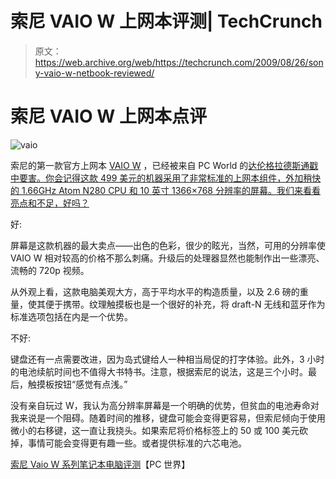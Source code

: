 # 索尼 VAIO W 上网本评测| TechCrunch

> 原文：<https://web.archive.org/web/https://techcrunch.com/2009/08/26/sony-vaio-w-netbook-reviewed/>

# 索尼 VAIO W 上网本点评

![vaio](img/ef37bd571f7ffd6895bed6c6c13abd35.png)

索尼的第一款官方上网本 [VAIO W](https://web.archive.org/web/20230322164156/http://search.beta.techcrunch.com/query.php?s=vaio+W) ，已经被来自 PC World 的[达伦格拉德斯通戳中要害。你会记得这款 499 美元的机器采用了非常标准的上网本组件，外加稍快的 1.66GHz Atom N280 CPU 和 10 英寸 1366×768 分辨率的屏幕。我们来看看亮点和不足，好吗？](https://web.archive.org/web/20230322164156/http://www.pcworld.com/reviews/product/296903/review/vaio_w_series.html)

好:

屏幕是这款机器的最大卖点——出色的色彩，很少的眩光，当然，可用的分辨率使 VAIO W 相对较高的价格不那么刺痛。升级后的处理器显然也能制作出一些漂亮、流畅的 720p 视频。

从外观上看，这款电脑美观大方，高于平均水平的构造质量，以及 2.6 磅的重量，使其便于携带。纹理触摸板也是一个很好的补充，将 draft-N 无线和蓝牙作为标准选项包括在内是一个优势。

不好:

键盘还有一点需要改进，因为岛式键给人一种相当局促的打字体验。此外，3 小时的电池续航时间也不值得大书特书。注意，根据索尼的说法，这是三个小时。最后，触摸板按钮“感觉有点浅。”

没有亲自玩过 W，我认为高分辨率屏幕是一个明确的优势，但贫血的电池寿命对我来说是一个阻碍。随着时间的推移，键盘可能会变得更容易，但索尼倾向于使用微小的右移键，这一直让我挠头。如果索尼将价格标签上的 50 或 100 美元砍掉，事情可能会变得更有趣一些。或者提供标准的六芯电池。

[索尼 Vaio W 系列笔记本电脑评测](https://web.archive.org/web/20230322164156/http://www.pcworld.com/reviews/product/296903/review/vaio_w_series.html)【PC 世界】